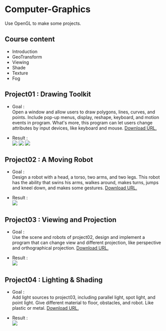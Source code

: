 # Computer-Graphics
Use OpenGL to make some projects.
>

## Course content
- Introduction
- GeoTransform
- Viewing
- Shade
- Texture
- Fog
>

## Project01 : Drawing Toolkit
- Goal :       
Open a window and allow users to draw polygons, lines, curves, and points. Include pop-up menus, display, reshape, keyboard, and motion events in program. What's more, this program can let users change attributes by input devices, like keyboard and mouse. [Download URL.](https://github.com/tailer954/Computer-Graphics/blob/master/Project01_Drawing%20Toolkit/Drawing%20Toolkit.exe)
>
- Result :      
![](https://github.com/tailer954/Computer-Graphics/blob/master/Project01_Drawing%20Toolkit/Draw%20Sample(no%20grid).PNG)
![](https://github.com/tailer954/Computer-Graphics/blob/master/Project01_Drawing%20Toolkit/Draw%20Sample(grid).PNG)
![](https://github.com/tailer954/Computer-Graphics/blob/master/Project01_Drawing%20Toolkit/Pop-up%20Menu.png)
>
## Project02 : A Moving Robot
- Goal :       
Design a robot with a head, a torso, two arms, and two legs. This robot has the ability that swins his arms, walkes around, makes turns, jumps and kneel down, and makes some gestures. [Download URL.](https://github.com/tailer954/Computer-Graphics/blob/master/Project02_A%20Moving%20Robot/A%20Moving%20Robot.exe)
>
- Result :      
![](https://github.com/tailer954/Computer-Graphics/blob/master/Project02_A%20Moving%20Robot/A%20Moving%20Robot.PNG)
>
## Project03 : Viewing and Projection
- Goal :       
Use the scene and robots of project02, design and implement a program that can change view and different projection, like perspective and orthographical projection. [Download URL.](https://github.com/tailer954/Computer-Graphics/blob/master/Project03_Viewing%20and%20Projection/Viewing%20and%20Projection.exe)
>
- Result :      
![](https://github.com/tailer954/Computer-Graphics/blob/master/Project03_Viewing%20and%20Projection/Robot%20Projection.PNG)

## Project04 : Lighting & Shading
- Goal :       
Add light sources to project03, including parallel light, spot light, and point light. Give different material to floor, obstacles, and robot. Like plastic or metal. [Download URL.](https://github.com/tailer954/Computer-Graphics/blob/master/Project04_Lighting%20%26%20Shading/Shading.exe)
>
- Result :      
![](https://github.com/tailer954/Computer-Graphics/blob/master/Project04_Lighting%20%26%20Shading/Robot%20Shading.PNG)
